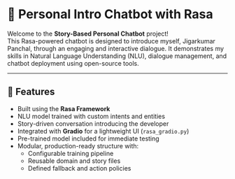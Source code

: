 # 🤖 Personal Intro Chatbot with Rasa

Welcome to the **Story-Based Personal Chatbot** project!  
This Rasa-powered chatbot is designed to introduce myself, Jigarkumar Panchal, through an engaging and interactive dialogue. It demonstrates my skills in Natural Language Understanding (NLU), dialogue management, and chatbot deployment using open-source tools.

---

## 🧠 Features

- Built using the **Rasa Framework**
- NLU model trained with custom intents and entities
- Story-driven conversation introducing the developer
- Integrated with **Gradio** for a lightweight UI (`rasa_gradio.py`)
- Pre-trained model included for immediate testing
- Modular, production-ready structure with:
  - Configurable training pipeline
  - Reusable domain and story files
  - Defined fallback and action policies




